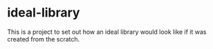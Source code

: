 # ideal-library

This is a project to set out how an ideal library would look like if it was created from the scratch.
